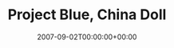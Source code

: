 ---
templateKey: event
guid: 089400a4-6eab-11ea-99c5-002590d1d1b0
date: 2007-09-02T00:00:00+00:00
eventTime: '9'
title: Project Blue, China Doll
artist: Project Blue
city: Toronto
venue: China Doll
group: Tim Shia
guests: CANCELLED
---